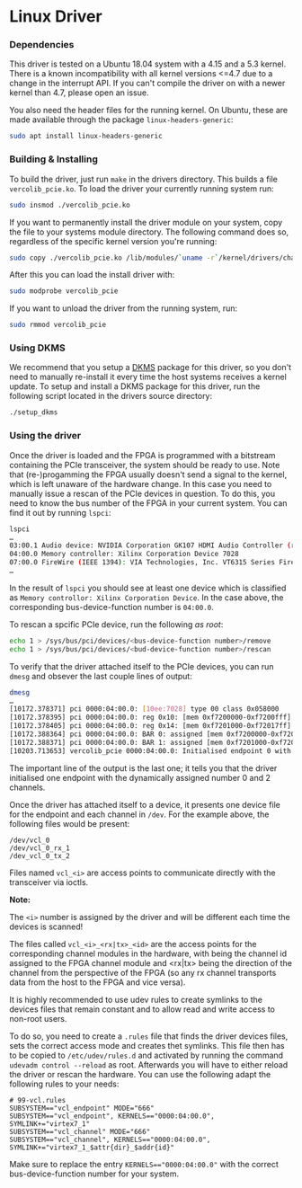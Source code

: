 Linux Driver
============


### Dependencies
This driver is tested on a  Ubuntu 18.04 system with a 4.15 and a 5.3 kernel.
There is a known incompatibility with all kernel versions <=4.7 due to a change
in the interrupt API.
If you can't compile the driver on with a newer kernel than 4.7, please open an
issue.

You also need the header files for the running kernel. On Ubuntu, these are made
available through the package
`linux-headers-generic`:
```sh
sudo apt install linux-headers-generic
```

### Building & Installing
To build the driver, just run `make` in the drivers directory.
This builds a file `vercolib_pcie.ko`. To load the driver your currently running
system run:
```sh
sudo insmod ./vercolib_pcie.ko
```
If you want to permanently install the driver module on your system, copy the
file to your systems module directory.
The following command does so, regardless of the specific kernel version you're
running:
```sh
sudo copy ./vercolib_pcie.ko /lib/modules/`uname -r`/kernel/drivers/char
```

After this you can load the install driver with:
```sh
sudo modprobe vercolib_pcie
```

If you want to unload the driver from the running system, run:
```sh
sudo rmmod vercolib_pcie
```

### Using DKMS
We recommend that you setup a [DKMS](https://github.com/dell/dkms) package for
this driver, so you don't need to manually re-install it every time the
host systems receives a kernel update.
To setup and install a DKMS package for this driver, run the following script
located in the drivers source directory:
```sh
./setup_dkms
```



### Using the driver
Once the driver is loaded and the FPGA is programmed with a bitstream containing
the PCIe transceiver, the system should be ready to use.
Note that (re-)progamming the FPGA usually doesn't send a signal to the kernel,
which is left unaware of the hardware change.
In this case you need to manually issue a rescan of the PCIe devices in
question.
To do this, you need to know the bus number of the FPGA in your current system.
You can find it out by running `lspci`:
```sh
lspci
…
03:00.1 Audio device: NVIDIA Corporation GK107 HDMI Audio Controller (rev a1)
04:00.0 Memory controller: Xilinx Corporation Device 7028
07:00.0 FireWire (IEEE 1394): VIA Technologies, Inc. VT6315 Series Firewire Controller (rev 01)
…
```
In the result of `lspci` you should see at least one device which is classified
as `Memory controllor: Xilinx Corporation Device`.
In the case above, the corresponding bus-device-function number is `04:00.0`.

To rescan a spcific PCIe device, run the following *as root*:
```sh
echo 1 > /sys/bus/pci/devices/<bus-device-function number>/remove
echo 1 > /sys/bus/pci/devices/<bud-device-function number>/rescan
```

To verify that the driver attached itself to the PCIe devices, you can run
`dmesg` and obsever the last couple lines of output:
```sh
dmesg
…
[10172.378371] pci 0000:04:00.0: [10ee:7028] type 00 class 0x058000
[10172.378395] pci 0000:04:00.0: reg 0x10: [mem 0xf7200000-0xf7200fff]
[10172.378405] pci 0000:04:00.0: reg 0x14: [mem 0xf7201000-0xf72017ff]
[10172.388364] pci 0000:04:00.0: BAR 0: assigned [mem 0xf7200000-0xf7200fff]
[10172.388371] pci 0000:04:00.0: BAR 1: assigned [mem 0xf7201000-0xf72017ff]
[10203.713653] vercolib_pcie 0000:04:00.0: Initialised endpoint 0 with 2 channel(s).
```
The important line of the output is the last one; it tells you that the driver
initialised one endpoint with the dynamically assigned number 0 and 2 channels.

Once the driver has attached itself to a device, it presents one device file for
the endpoint and each channel in `/dev`.
For the example above, the following files would be present:
```
/dev/vcl_0
/dev/vcl_0_rx_1
/dev_vcl_0_tx_2
```
Files named `vcl_<i>` are access points to communicate directly with the
transceiver via ioctls.

**Note:**

The `<i>` number is assigned by the driver and will be different each
time the devices is scanned!

The files called `vcl_<i>_<rx|tx>_<id>` are the access points for the
corresponding channel modules in the hardware, with <id> being the
channel id assigned to the FPGA channel module and <rx|tx> being the
direction of the channel from the perspective of the FPGA (so any rx channel
transports data from the host to the FPGA and vice versa).

It is highly recommended to use udev rules to create symlinks to
the devices files that remain constant and to allow read and write
access to non-root users.

To do so, you need to create a `.rules` file that finds the driver
devices files, sets the correct access mode and creates thet symlinks.
This file then has to be copied to `/etc/udev/rules.d` and activated
by running the command `udevadm control --reload` as root.
Afterwards you will have to either reload the driver or rescan
the hardware.
You can use the following adapt the following rules to your needs:
```
# 99-vcl.rules
SUBSYSTEM=="vcl_endpoint" MODE="666"
SUBSYSTEM=="vcl_endpoint", KERNELS=="0000:04:00.0", SYMLINK+="virtex7_1"
SUBSYSTEM=="vcl_channel" MODE="666"
SUBSYSTEM=="vcl_channel", KERNELS=="0000:04:00.0", SYMLINK+="virtex7_1_$attr{dir}_$addr{id}"
```

Make sure to replace the entry `KERNELS=="0000:04:00.0"` with the correct
bus-device-function number for your system.



